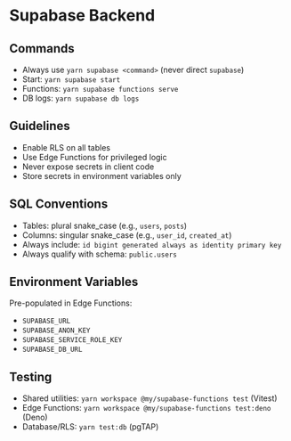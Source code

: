 # Supabase Backend

## Commands
- Always use `yarn supabase <command>` (never direct `supabase`)
- Start: `yarn supabase start`
- Functions: `yarn supabase functions serve`
- DB logs: `yarn supabase db logs`

## Guidelines
- Enable RLS on all tables
- Use Edge Functions for privileged logic
- Never expose secrets in client code
- Store secrets in environment variables only

## SQL Conventions
- Tables: plural snake_case (e.g., `users`, `posts`)
- Columns: singular snake_case (e.g., `user_id`, `created_at`)
- Always include: `id bigint generated always as identity primary key`
- Always qualify with schema: `public.users`

## Environment Variables
Pre-populated in Edge Functions:
- `SUPABASE_URL`
- `SUPABASE_ANON_KEY`
- `SUPABASE_SERVICE_ROLE_KEY`
- `SUPABASE_DB_URL`

## Testing
- Shared utilities: `yarn workspace @my/supabase-functions test` (Vitest)
- Edge Functions: `yarn workspace @my/supabase-functions test:deno` (Deno)
- Database/RLS: `yarn test:db` (pgTAP)
